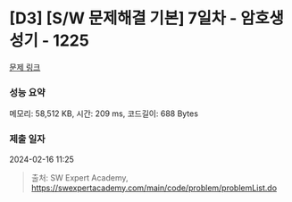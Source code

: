 # [D3] [S/W 문제해결 기본] 7일차 - 암호생성기 - 1225 

[문제 링크](https://swexpertacademy.com/main/code/problem/problemDetail.do?contestProbId=AV14uWl6AF0CFAYD) 

### 성능 요약

메모리: 58,512 KB, 시간: 209 ms, 코드길이: 688 Bytes

### 제출 일자

2024-02-16 11:25



> 출처: SW Expert Academy, https://swexpertacademy.com/main/code/problem/problemList.do